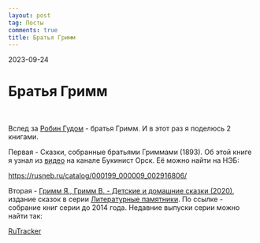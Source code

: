 ```yaml
---
layout: post
tag: Посты
comments: true
title: Братья Гримм
---
```


2023-09-24

# Братья Гримм
<br>

Вслед за [Робин Гудом](/2023/09/23/robin-hood.html) - братья Гримм. И в этот раз я поделюсь 2 книгами.

Первая - Сказки, собранные братьями Гриммами (1893). Об этой книге я узнал из [видео](https://www.youtube.com/watch?v=-00Ga1dbADc) на канале Букинист Орск. Её можно найти на НЭБ:

<https://rusneb.ru/catalog/000199_000009_002916806/>

Вторая - [Гримм Я., Гримм В. - Детские и домашние сказки (2020)](https://rutracker.org/forum/viewtopic.php?t=6083757), издание сказок в серии [Литературные памятники](https://rutracker.org/forum/viewtopic.php?t=4767886). По ссылке - собрание книг серии до 2014 года. Недавние выпуски серии можно найти так:

[RuTracker](https://rutracker.org/forum/tracker.php?nm=%D0%9B%D0%B8%D1%82%D0%B5%D1%80%D0%B0%D1%82%D1%83%D1%80%D0%BD%D1%8B%D0%B5%20%D0%BF%D0%B0%D0%BC%D1%8F%D1%82%D0%BD%D0%B8%D0%BA%D0%B8)